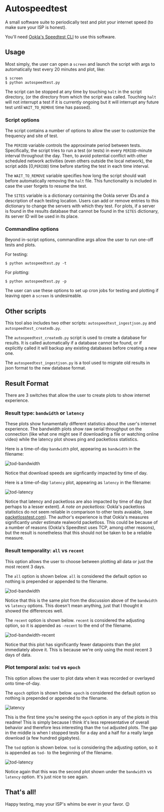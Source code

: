 # Autospeedtest
A small software suite to periodically test and plot your internet speed (to make sure your ISP is honest).

You'll need [Ookla's Speedtest CLI](https://www.speedtest.net/apps/cli) to use this software.


## Usage
Most simply, the user can open a `screen` and launch the script with args to automatically test every 20 minutes and plot, like:
```
$ screen
$ python autospeedtest.py
```
The script can be stopped at any time by touching `halt` in the script directory, (or the directory from which the script was called.  Touching `halt` will not interrupt a test if it is currently ongoing but it will interrupt any future test until `WAIT_TO_REMOVE` time has passed).


### Script options
The script contains a number of options to allow the user to customize the frequency and site of test.

The `PERIOD` variable controls the approximate period between tests.  Specifically, the script tries to run a test (or tests) in every `PERIOD`-minute interval throughout the day.  Then, to avoid potential conflict with other scheduled network activities (even others outside the local network), the script adds \[0,`PERIOD`) time before starting the test in each time interval.

The `WAIT_TO_REMOVE` variable specifies how long the script should wait before automatically removing the `halt` file.  This functionality is included in case the user forgets to resume the test.

The `SITES` variable is a dictionary containing the Ookla server IDs and a description of each testing location.  Users can add or remove entries to this dictionary to change the servers with which they test.  For plots, if a server is found in the results database that cannot be found in the `SITES` dictionary, its server ID will be used in its place.


### Commandline options
Beyond in-script options, commandline args allow the user to run one-off tests and plots.

For testing:
```
$ python autospeedtest.py -t
```
For plotting:
```
$ python autospeedtest.py -p
```
The user can use these options to set up cron jobs for testing and plotting if leaving open a `screen` is undesireable.

## Other scripts
This tool also includes two other scripts: `autospeedtest_ingestjson.py` and `autospeedtest_createdb.py`.

The `autospeedtest_createdb.py` script is used to create a database for results.  It is called automatically if a database cannot be found, or if explicitly called it will backup any existing databases before creating a new one.

The `autospeedtest_ingestjson.py` is a tool used to migrate old results in json format to the new database format.


## Result Format
There are 3 switches that allow the user to create plots to show internet experience.


### Result type: `bandwidth` or `latency`

These plots show funamentally different statistics about the user's internet experience.  The bandwidth plots show raw serial throughput on the connection (like what one might see if downloading a file or watching online video) while the latency plot shows ping and packetloss statistics.

Here is a time-of-day `bandwidth` plot, appearing as `bandwidth` in the filename:

![tod-bandwidth](https://github.com/asher-m/autospeedtest/raw/master/samples/tod-bandwidth.png)

Notice that download speeds are signficantly impacted by time of day.

Here is a time-of-day `latency` plot, appearing as `latency` in the filename:

![tod-latency](https://github.com/asher-m/autospeedtest/raw/master/samples/tod-latency.png)

Notice that latency and packetloss are also impacted by time of day (but perhaps to a lesser extent).  *A note on packetloss*: Ookla's packetloss statistics do not seem reliable in comparison to other tests avaiable, (see [packetlosstest.com](packetlosstest.com)).  The author's experience is that Ookla's measures significantly *under* estimate realworld packetloss.  This could be because of a number of reasons (Ookla's Speedtest uses TCP, among other reasons), but the result is nonetheless that this should not be taken to be a reliable measure.


### Result temporality: `all` vs `recent`

This option allows the user to choose between plotting all data or just the most recent 3 days.

The `all` option is shown below.  `all` is considered the default option so nothing is prepended or appended to the filename.

![tod-bandwidth](https://github.com/asher-m/autospeedtest/raw/master/samples/tod-bandwidth.png)

Notice that this is the same plot from the discussion above of the `bandwidth` vs `latency` options.  This doesn't mean anything, just that I thought it showed the differences well.

The `recent` option is shown below.  `recent` is considered the adjusting option, so it is appended as `-recent` to the end of the filename.

![tod-bandwidth-recent](https://github.com/asher-m/autospeedtest/raw/master/samples/tod-bandwidth-recent.png)

Notice that this plot has significantly fewer datapoints than the plot immediately above it.  This is because we're only using the most recent 3 days of data.


### Plot temporal axis: `tod` vs `epoch`

This option allows the user to plot data when it was recorded or overlayed onto time-of-day.

The `epoch` option is shown below.  `epoch` is considered the default option so nothing is prepended or appended to the filename.

![latency](https://github.com/asher-m/autospeedtest/raw/master/samples/latency.png)

This is the first time you're seeing the `epoch` option in any of the plots in this readme!  This is simply because I think it's less representative of overall behavior and therefore less interesting than the `tod` adjusted plots.  The gap in the middle is when I stopped tests for a day and a half for a really large download (a few hundred gigabytes).

The `tod` option is shown below.  `tod` is considering the adjusting option, so it is appended as `tod-` to the beginning of the filename.

![tod-latency](https://github.com/asher-m/autospeedtest/raw/master/samples/tod-latency.png)

Notice again that this was the second plot shown under the `bandwidth` vs `latency` option.  It's just nice to see again.

## That's all!
Happy testing, may your ISP's whims be ever in your favor. :wink:
